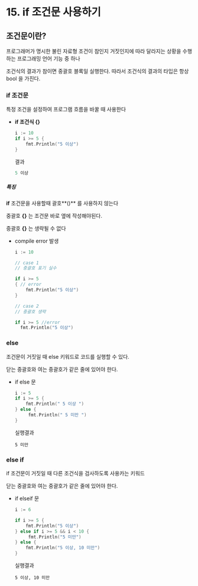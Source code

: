 # 15. if 조건문 사용하기

## 조건문이란?

프로그래머가 명시한 불린 자료형 조건이 참인지 거짓인지에 따라 달라지는 상황을 수행하는 프로그래밍 언어 기능 중 하나

조건식의 결과가 참이면 중괄호 블록일 실행한다. 따라서 조건식의 결과의 타입은 항상 bool 을 가진다. 

### if 조건문

특정 조건을 설정하여 프로그램 흐름을 바꿀 때 사용한다

- **if 조건식 {}**

  ```go
  i := 10
  if i >= 5 {
      fmt.Println("5 이상")
  }
  ```

  결과

  ```go
  5 이상
  ```

##### 특징 

**if** 조건문을 사용할때 괄호**()**  를 사용하지 않는다

중괄호 **{}** 는 조건문 바로 옆에 작성해야된다. 

중괄호 **{}** 는 생략될 수 없다 

- compile error 발생 

  ```go
  i := 10
  
  // case 1 
  // 중괄호 표기 실수
  
  if i >= 5 
  { // error
      fmt.Println("5 이상")
  }
  
  // case 2 
  // 중괄호 생략 
  
  if i >= 5 //error
  	fmt.Println("5 이상")
  ```


### else

조건문이 거짓일 때 else 키워드로 코드를 실행할 수 있다. 

닫는 중괄호와 여는 중괄호가 같은 줄에 있어야 한다. 

- if else 문 

  ```go
  i := 5 
  if i >= 5 {
      fmt.Println(" 5 이상 ")
  } else {
       fmt.Println(" 5 미만 ")
  }
  ```

  실행결과

  ```
  5 미만
  ```

### else if

if 조건문이 거짓일 때 다른 조건식을 검사하도록 사용카는 키워드 

닫는 중괄호와 여는 중괄호가 같은 줄에 있어야 한다. 

- if elseif 문 

  ```go
  i := 6
  
  if i >= 5 {
      fmt.Println("5 이상")
  } else if i >= 5 && i < 10 {
       fmt.Println("5 미만")
  } else {
      fmt.Println("5 이상, 10 미만")
  }
  ```

  실행결과

  ```
  5 이상, 10 미만 
  ```


